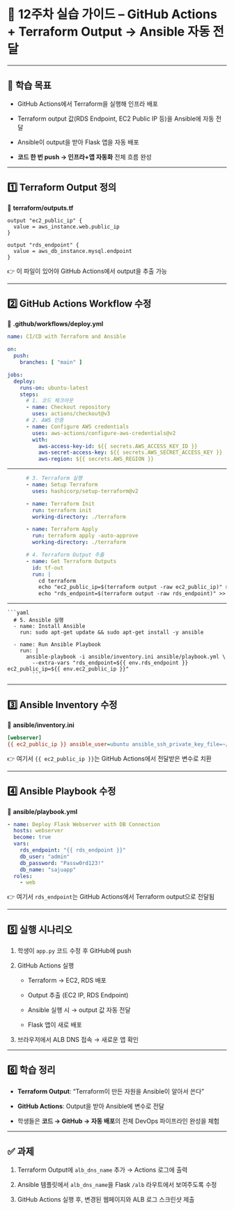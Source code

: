 # 📝 12주차 실습 가이드 – GitHub Actions + Terraform Output → Ansible 자동 전달

---

## 🎯 학습 목표

- GitHub Actions에서 Terraform을 실행해 인프라 배포
    
- Terraform output 값(RDS Endpoint, EC2 Public IP 등)을 Ansible에 자동 전달
    
- Ansible이 output을 받아 Flask 앱을 자동 배포
    
- **코드 한 번 push → 인프라+앱 자동화** 전체 흐름 완성
    

---

## 1️⃣ Terraform Output 정의

📂 **terraform/outputs.tf**

```hcl
output "ec2_public_ip" {
  value = aws_instance.web.public_ip
}

output "rds_endpoint" {
  value = aws_db_instance.mysql.endpoint
}
```

👉 이 파일이 있어야 GitHub Actions에서 output을 추출 가능

---
<!-- _class: medium -->

## 2️⃣ GitHub Actions Workflow 수정

📂 **.github/workflows/deploy.yml**

```yaml
name: CI/CD with Terraform and Ansible

on:
  push:
    branches: [ "main" ]

jobs:
  deploy:
    runs-on: ubuntu-latest
    steps:
      # 1. 코드 체크아웃
      - name: Checkout repository
        uses: actions/checkout@v3
      # 2. AWS 인증
      - name: Configure AWS credentials
        uses: aws-actions/configure-aws-credentials@v2
        with:
          aws-access-key-id: ${{ secrets.AWS_ACCESS_KEY_ID }}
          aws-secret-access-key: ${{ secrets.AWS_SECRET_ACCESS_KEY }}
          aws-region: ${{ secrets.AWS_REGION }}
```
---
```yaml
      # 3. Terraform 실행
      - name: Setup Terraform
        uses: hashicorp/setup-terraform@v2

      - name: Terraform Init
        run: terraform init
        working-directory: ./terraform

      - name: Terraform Apply
        run: terraform apply -auto-approve
        working-directory: ./terraform

      # 4. Terraform Output 추출
      - name: Get Terraform Outputs
        id: tf-out
        run: |
          cd terraform
          echo "ec2_public_ip=$(terraform output -raw ec2_public_ip)" >> $GITHUB_ENV
          echo "rds_endpoint=$(terraform output -raw rds_endpoint)" >> $GITHUB_ENV
```
---
    ```yaml
	  # 5. Ansible 실행
      - name: Install Ansible
        run: sudo apt-get update && sudo apt-get install -y ansible

      - name: Run Ansible Playbook
        run: |
          ansible-playbook -i ansible/inventory.ini ansible/playbook.yml \
            --extra-vars "rds_endpoint=${{ env.rds_endpoint }} ec2_public_ip=${{ env.ec2_public_ip }}"
            ```
            
            



---

## 3️⃣ Ansible Inventory 수정

📄 **ansible/inventory.ini**

```ini
[webserver]
{{ ec2_public_ip }} ansible_user=ubuntu ansible_ssh_private_key_file=~/.ssh/terraform-key.pem
```

👉 여기서 `{{ ec2_public_ip }}`는 GitHub Actions에서 전달받은 변수로 치환

---

## 4️⃣ Ansible Playbook 수정

📄 **ansible/playbook.yml**

```yaml
- name: Deploy Flask Webserver with DB Connection
  hosts: webserver
  become: true
  vars:
    rds_endpoint: "{{ rds_endpoint }}"
    db_user: "admin"
    db_password: "Passw0rd123!"
    db_name: "sajuapp"
  roles:
    - web
```

👉 여기서 `rds_endpoint`는 GitHub Actions에서 Terraform output으로 전달됨

---

## 5️⃣ 실행 시나리오

1. 학생이 `app.py` 코드 수정 후 GitHub에 push
    
2. GitHub Actions 실행
    
    - Terraform → EC2, RDS 배포
        
    - Output 추출 (EC2 IP, RDS Endpoint)
        
    - Ansible 실행 시 → output 값 자동 전달
        
    - Flask 앱이 새로 배포
        
3. 브라우저에서 ALB DNS 접속 → 새로운 앱 확인
    

---

## 6️⃣ 학습 정리

- **Terraform Output**: “Terraform이 만든 자원을 Ansible이 알아서 쓴다”
    
- **GitHub Actions**: Output을 받아 Ansible에 변수로 전달
    
- 학생들은 **코드 → GitHub → 자동 배포**의 전체 DevOps 파이프라인 완성을 체험
    

---

## ✅ 과제

1. Terraform Output에 `alb_dns_name` 추가 → Actions 로그에 출력
    
2. Ansible 템플릿에서 `alb_dns_name`을 Flask `/alb` 라우트에서 보여주도록 수정
    
3. GitHub Actions 실행 후, 변경된 웹페이지와 ALB 로그 스크린샷 제출
    

